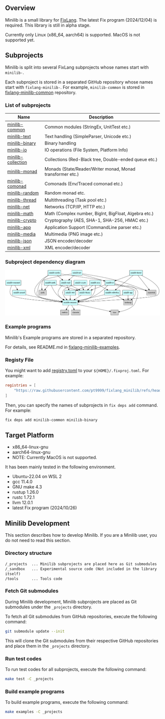 ## Overview

Minilib is a small library for [FixLang](https://github.com/tttmmmyyyy/fixlang).
The latest Fix program (2024/12/04) is required.
This library is still in alpha stage.

Currently only Linux (x86_64, aarch64) is supported. MacOS is not supported yet.

## Subprojects

Minilib is split into several FixLang subprojects whose names start with `minilib-`.

Each subproject is stored in a separated GitHub repository whose names start with `fixlang-minilib-`.
For example, `minilib-common` is stored in [fixlang-minilib-common](https://github.com/pt9999/fixlang-minilib-common) repository.

### List of subprojects

| Name   | Description |
|--------|-------------|
|[minilib-common](https://github.com/pt9999/fixlang-minilib-common)| Common modules (StringEx, UnitTest etc.)|
|[minilib-text](https://github.com/pt9999/fixlang-minilib-text)| Text handling (SimpleParser, Unicode etc.)|
|[minilib-binary](https://github.com/pt9999/fixlang-minilib-binary)| Binary handling|
|[minilib-io](https://github.com/pt9999/fixlang-minilib-io)| IO operations (File System, Platform Info)|
|[minilib-collection](https://github.com/pt9999/fixlang-minilib-collection)| Collections  (Red-Black tree, Double-ended queue etc.)|
|[minilib-monad](https://github.com/pt9999/fixlang-minilib-monad)| Monads (State/Reader/Writer monad, Monad transformer etc.)|
|[minilib-comonad](https://github.com/pt9999/fixlang-minilib-comonad)| Comonads (Env/Traced comonad etc.)|
|[minilib-random](https://github.com/pt9999/fixlang-minilib-random)| Random monad etc. |
|[minilib-thread](https://github.com/pt9999/fixlang-minilib-thread)| Multithreading (Task pool etc.) |
|[minilib-net](https://github.com/pt9999/fixlang-minilib-net)| Networks (TCP/IP, HTTP etc.) |
|[minilib-math](https://github.com/pt9999/fixlang-minilib-math)| Math (Complex number, BigInt, BigFloat, Algebra etc.)|
|[minilib-crypto](https://github.com/pt9999/fixlang-minilib-crypto)| Cryptography  (AES, SHA-1, SHA-256, HMAC etc.)|
|[minilib-app](https://github.com/pt9999/fixlang-minilib-app)| Application Support (CommandLine parser etc.) |
|[minilib-media](https://github.com/pt9999/fixlang-minilib-media)| Multimedia (PNG image etc.) |
|[minilib-json](https://github.com/pt9999/fixlang-minilib-json)| JSON encoder/decoder |
|[minilib-xml](https://github.com/pt9999/fixlang-minilib-xml)| XML encoder/decoder |

### Subproject dependency diagram

![Subproject dependencies](_projects/dependencies.png)

### Example programs

Minilib's Example programs are stored in a separated repository.

For details, see README.md in [fixlang-minilib-examples](https://github.com/pt9999/fixlang-minilib-examples).

### Registy File

You might want to add [registry.toml](registry.toml) to your `${HOME}/.fixproj.toml`.
For example:
```toml:~/.fixproj.toml
registries = [
    "https://raw.githubusercontent.com/pt9999/fixlang_minilib/refs/heads/main/registry.toml"
]
```

Then, you can specify the names of subprojects in `fix deps add` command.
For example:
```bash
fix deps add minilib-common minilib-binary
```

## Target Platform

- x86_64-linux-gnu
- aarch64-linux-gnu
- NOTE: Currently MacOS is not supported.

It has been mainly tested in the following environment.

- Ubuntu-22.04 on WSL 2
- gcc 11.4.0
- GNU make 4.3
- rustup 1.26.0
- rustc 1.72.1
- llvm 12.0.1
- latest Fix program (2024/10/26)

## Minilib Development

This section describes how to develop Minilib.  If you are a Minilib user, you do not need to read this section.

### Directory structure

```
/_projects  ... Minilib subprojects are placed here as Git submodules
/_sandbox   ... Experimental source code (Not included in the library itself)
/tools      ... Tools code
```

### Fetch Git submodules

During Minilib development, Minilib subprojects are placed as Git submodules under the `_projects` directory.

To fetch all Git submodules from GitHub repositories, execute the following command:
```bash
git submodule update --init
```
This will clone the Git submodules from their respective GitHub repositories and place them in the `_projects` directory.

### Run test codes

To run test codes for all subprojects, execute the following command:
```bash
make test -C _projects
```

### Build example programs

To build example programs, execute the following command:
```bash
make examples -C _projects
```
